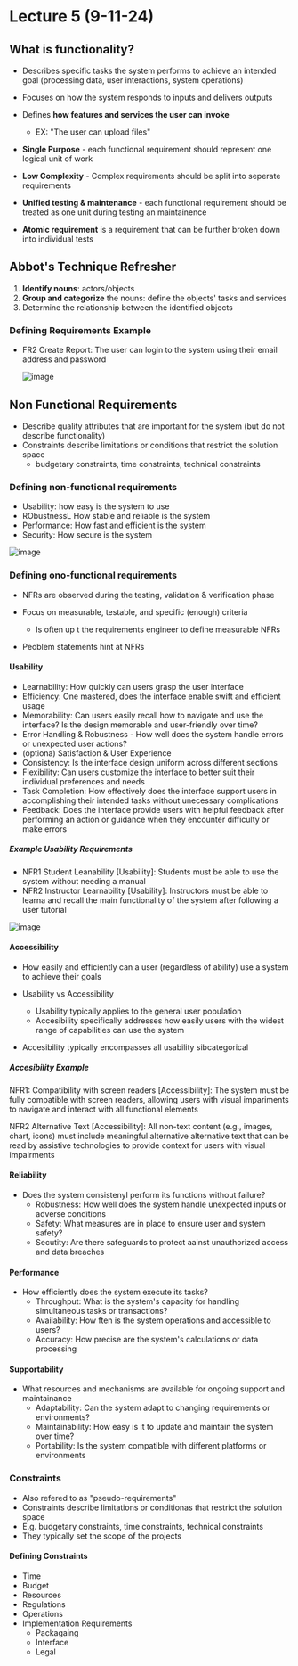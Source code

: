 # Lecture 5 (9-11-24)

## What is functionality?

* Describes specific tasks the system performs to achieve an intended goal (processing data, user interactions, system operations)
* Focuses on how the system responds to inputs and delivers outputs
* Defines **how features and services the user can invoke**
  * EX: "The user can upload files"
 
* **Single Purpose** - each functional requirement should represent one logical unit of work
* **Low Complexity** - Complex requirements should be split into seperate requirements
* **Unified testing & maintenance** - each functional requirement should be treated as one unit during testing an maintainence
* **Atomic requirement** is a requirement that can be further broken down into individual tests

## Abbot's Technique Refresher

1. **Identify nouns**: actors/objects
2. **Group and categorize** the nouns: define the objects' tasks and services
3. Determine the relationship between the identified objects

### Defining Requirements Example

* FR2 Create Report: The user can login to the system using their email address and password
  
  ![image](https://github.com/user-attachments/assets/e75a251b-c628-4376-93dd-cbf326bf5db4)

## Non Functional Requirements

* Describe quality attributes that are important for the system (but do not describe functionality)
* Constraints describe limitations or conditions that restrict the solution space
  * budgetary constraints, time constraints, technical constraints
 
### Defining non-functional requirements

* Usability: how easy is the system to use
* RObustnessL How stable and reliable is the system
* Performance: How fast and efficient is the system
* Security: How secure is the system

![image](https://github.com/user-attachments/assets/99319774-15f8-446b-a95d-6148f3f595e0)

### Defining ono-functional requirements

* NFRs are observed during the testing, validation & verification phase
* Focus on measurable, testable, and specific (enough) criteria
  * Is often up t the requirements engineer to define measurable NFRs
 
* Peoblem statements hint at NFRs

#### Usability

* Learnability: How quickly can users grasp the user interface
* Efficiency: One mastered, does the interface enable swift and efficient usage
* Memorability: Can users easily recall how to navigate and use the interface? Is the design memorable and user-friendly over time?
* Error Handling & Robustness - How well does the system handle errors or unexpected user actions?
* (optiona) Satisfaction & User Experience
* Consistency: Is the interface design uniform across different sections
* Flexibility: Can users customize the interface to better suit their individual preferences and needs
* Task Completion: How effectively does the interface support users in accomplishing their intended tasks without unecessary complications
* Feedback: Does the interface provide users with helpful feedback after performing an action or guidance when they encounter difficulty or make errors

##### Example Usability Requirements

* NFR1 Student Leanability [Usability]: Students must be able to use the system without needing a manual
* NFR2 Instructor Learnability [Usability]: Instructors must be able to learna and recall the main functionality of the system after following a user tutorial

![image](https://github.com/user-attachments/assets/ec06b3f3-cc6b-4f2a-b1a2-103b14c1be90)

#### Accessibility

* How easily and efficiently can a user (regardless of ability) use a system to achieve their goals
* Usability vs Accessibility
  * Usability typically applies to the general user population
  * Accesibility specifically addresses how easily users with the widest range of capabilities can use the system
 
* Accesibility typically encompasses all usability sibcategorical

##### Accesibility Example

NFR1: Compatibility with screen readers [Accessibility]: The system must be fully compatible with screen readers, allowing users with visual impariments to navigate and interact with all functional elements

NFR2 Alternative Text [Accessibility]: All non-text content (e.g., images, chart, icons) must include meaningful alternative alternative text that can be read by assistive technologies to provide context for users with visual impairments

#### Reliability

* Does the system consistenyl perform its functions without failure?
  * Robustness: How well does the system handle unexpected inputs or adverse conditions
  * Safety: What measures are in place to ensure user and system safety?
  * Secutity: Are there safeguards to protect aainst unauthorized access and data breaches 

#### Performance

* How efficiently does the system execute its tasks?
  * Throughput: What is the system's capacity for handling simultaneous tasks or transactions?
  * Availability: How ften is the system operations and accessible to users?
  * Accuracy: How precise are the system's calculations or data processing

#### Supportability

* What resources and mechanisms are available for ongoing support and maintainance
  * Adaptability: Can the system adapt to changing requirements or environments?
  * Maintainability: How easy is it to update and maintain the system over time?
  * Portability: Is the system compatible with different platforms or environments
 
### Constraints

* Also refered to as "pseudo-requirements"
* Constraints describe limitations or conditionas that restrict the solution space
* E.g. budgetary constraints, time constraints, technical constraints
* They typically set the scope of the projects

#### Defining Constraints

* Time
* Budget
* Resources
* Regulations
* Operations
* Implementation Requirements
  * Packagaing
  * Interface
  * Legal 
